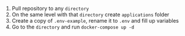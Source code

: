 1. Pull repository to any `directory`
2. On the same level with that `directory` create `applications` folder
3. Create a copy of `.env-example`, rename it to `.env` and fill up variables
4. Go to the `directory` and run `docker-compose up -d`